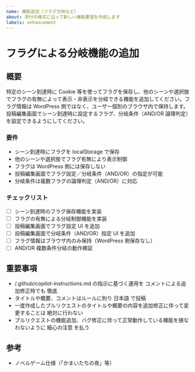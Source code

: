 ```yaml
---
name: 機能追加（フラグ分岐など）
about: 添付の様式に沿って新しい機能要望を作成します
labels: enhancement
---
```


# フラグによる分岐機能の追加

## 概要
特定のシーン到達時に Cookie 等を使ってフラグを保存し、他のシーンや選択肢でフラグの有無によって表示・非表示を分岐できる機能を追加してください。フラグ情報は WordPress 側ではなく、ユーザー個別のブラウザ内で保持します。投稿編集画面でシーン到達時に設定するフラグ、分岐条件（AND/OR 論理判定）を設定できるようにしてください。

### 要件
- シーン到達時にフラグを localStorage で保存
- 他のシーンや選択肢でフラグ有無により表示制御
- フラグは WordPress 側には保存しない
- 投稿編集画面でフラグ設定／分岐条件（AND/OR）の指定が可能
- 分岐条件は複数フラグの論理判定（AND/OR）に対応

### チェックリスト
- [ ] シーン到達時のフラグ保存機能を実装
- [ ] フラグの有無による分岐制御機能を実装
- [ ] 投稿編集画面でフラグ設定 UI を追加
- [ ] 投稿編集画面で分岐条件（AND/OR）指定 UI を追加
- [ ] フラグ情報はブラウザ内のみ保持（WordPress 側保存なし）
- [ ] AND/OR 複数条件分岐の動作検証

## 重要事項
- /.github/copilot-instructions.md の指示に基づく運用を コメントによる追加修正時でも 徹底
- タイトルや概要、コメントはルールに則り 日本語 で投稿
- 一度作成したプルリクエストのタイトルや概要の内容を追加修正に伴って変更することは 絶対に行わない
- プルリクエストの機能追加、バグ修正に伴って正常動作している機能を損なわないように 細心の注意 を払う

## 参考
- ノベルゲーム仕様（「かまいたちの夜」等）

